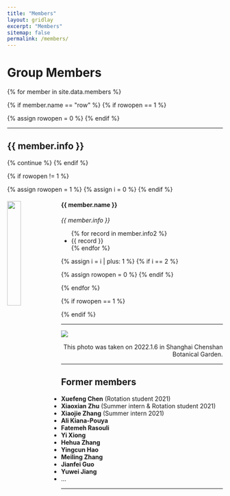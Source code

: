 ```yaml
---
title: "Members"
layout: gridlay
excerpt: "Members"
sitemap: false
permalink: /members/
---
```


# Group Members

{% for member in site.data.members %}

 {% if member.name == "row" %}
  {% if rowopen == 1 %}
   </div>
   {% assign rowopen = 0 %}
  {% endif %}
  <hr />
  <div class="row"><h2>{{ member.info }}</h2></div>
  {% continue %}
 {% endif %}

 {% if rowopen != 1 %}
  <div class = "row">
  {% assign rowopen = 1 %}
  {% assign i = 0 %}
 {% endif %}

 <div class="col-sm-6 clearfix">
 <img src="{{ site.url }}{{ site.baseurl }}/images/teampic/{{ member.photo }}" class="img-responsive" width="25%" style="float: left" />
 <h4>{{ member.name }}</h4>
 <i>{{ member.info }}</i>
 <ul style="overflow: hidden">
 {% for record in member.info2 %}
  <li>{{ record }}</li>
 {% endfor %}
 </ul>
 </div>

 {% assign i = i | plus: 1 %}
 {% if i == 2 %}
  </div>
  {% assign rowopen = 0 %}
 {% endif %}

{% endfor %}

{% if rowopen == 1 %}
 </div>
{% endif %}

---

<img src="{{ site.url }}{{ site.baseurl }}/images/teampic/teamphoto.jpeg" class="img-responsive"/>
<p align="right">This photo was taken on 2022.1.6 in Shanghai Chenshan Botanical Garden.</p>

---

## Former members

- **Xuefeng Chen** (Rotation student 2021)
- **Xiaoxian Zhu** (Summer intern & Rotation student 2021)
- **Xiaojie Zhang** (Summer intern 2021)
- **Ali Kiana-Pouya**
- **Fatemeh Rasouli**
- **Yi Xiong**
- **Hehua Zhang**
- **Yingcun Hao**
- **Meiling Zhang**
- **Jianfei Guo**
- **Yuwei Jiang**
- ...

---

